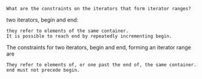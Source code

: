 

    What are the constraints on the iterators that form iterator ranges?

two iterators, begin and end:

    they refer to elements of the same container.
    It is possible to reach end by repeatedly incrementing begin.




The constraints for two iterators, begin and end, forming an iterator range are

    They refer to elements of, or one past the end of, the same container.
    end must not precede begin.

